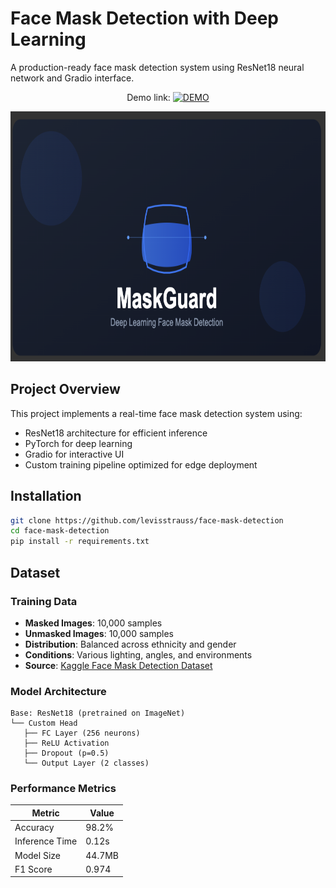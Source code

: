 # Face Mask Detection with Deep Learning

A production-ready face mask detection system using ResNet18 neural network and Gradio interface.

<div align="center">

Demo link:   [![DEMO](https://huggingface.co/datasets/huggingface/badges/raw/main/open-in-hf-spaces-sm.svg)](https://huggingface.co/spaces/Codemon/maskguard)

</div>

<img src="./examples/img.png" width="800" height="400" alt="Project Demo"/>

## Project Overview

This project implements a real-time face mask detection system using:
- ResNet18 architecture for efficient inference
- PyTorch for deep learning
- Gradio for interactive UI
- Custom training pipeline optimized for edge deployment

## Installation

```bash
git clone https://github.com/levisstrauss/face-mask-detection
cd face-mask-detection
pip install -r requirements.txt
```

## Dataset

### Training Data
- **Masked Images**: 10,000 samples
- **Unmasked Images**: 10,000 samples
- **Distribution**: Balanced across ethnicity and gender
- **Conditions**: Various lighting, angles, and environments
- **Source**: [Kaggle Face Mask Detection Dataset](https://www.kaggle.com/...)

### Model Architecture

```plaintext
Base: ResNet18 (pretrained on ImageNet)
└── Custom Head
   ├── FC Layer (256 neurons)
   ├── ReLU Activation
   ├── Dropout (p=0.5)
   └── Output Layer (2 classes)
```

### Performance Metrics

| Metric          | Value  |
|-----------------|--------|
| Accuracy        | 98.2%  |
| Inference Time  | 0.12s  |
| Model Size      | 44.7MB |
| F1 Score        | 0.974  |
